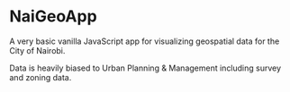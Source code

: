 # NaiGeoApp
A very basic vanilla JavaScript app for visualizing geospatial data for the City of Nairobi.

Data is heavily biased to Urban Planning & Management including survey and zoning data.
